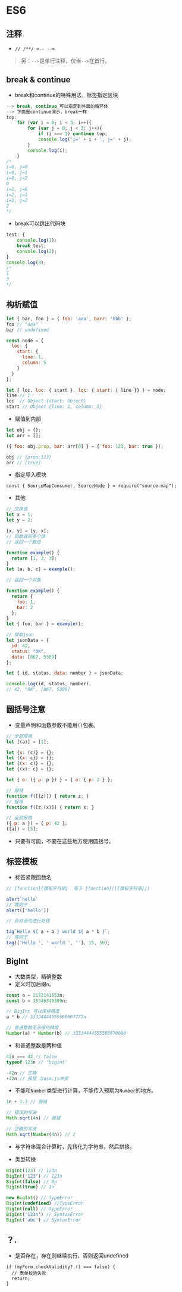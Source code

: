 # ES6

## 注释

* `// /**/ <-- -->`

>  另：`-->`是单行注释，仅当`-->`在首行。

## break & continue

* break和continue的特殊用法，标签指定区块

```javascript
--> break, continue 可以指定到外面的循环体
--> 下面是continue演示，break一样
top:
    for (var i = 0; i < 3; i++){
        for (var j = 0; j < 3; j++){
            if (i === 1) continue top;
            console.log('i=' + i + ', j=' + j);
        }
        console.log(i);
    }
/*
i=0, j=0
i=0, j=1
i=0, j=2
0
i=2, j=0
i=2, j=1
i=2, j=2
2
*/
```

* break可以跳出代码块

```javascript
test: {
	console.log(1);
	break test;
	console.log(2);
}
console.log(3);
/*
1
3
*/
```

## 构析赋值

```javascript
let { bar, foo } = { foo: 'aaa', barr: 'bbb' };
foo // "aaa"
bar // undefined

const node = {
  loc: {
    start: {
      line: 1,
      column: 5
    }
  }
};

let { loc, loc: { start }, loc: { start: { line }} } = node;
line // 1
loc  // Object {start: Object}
start // Object {line: 1, column: 5}
```

* 赋值到内部

```javascript
let obj = {};
let arr = [];

({ foo: obj.prop, bar: arr[0] } = { foo: 123, bar: true });

obj // {prop:123}
arr // [true]
```

* 指定导入模块

```
const { SourceMapConsumer, SourceNode } = require("source-map");
```



* 其他

```javascript
// 交换值
let x = 1;
let y = 2;

[x, y] = [y, x];
// 函数返回多个值
// 返回一个数组

function example() {
  return [1, 2, 3];
}
let [a, b, c] = example();

// 返回一个对象

function example() {
  return {
    foo: 1,
    bar: 2
  };
}
let { foo, bar } = example();

// 提取json
let jsonData = {
  id: 42,
  status: "OK",
  data: [867, 5309]
};

let { id, status, data: number } = jsonData;

console.log(id, status, number);
// 42, "OK", [867, 5309]

```



## 圆括号注意

* 变量声明和函数参数不能用`()`包裹。

```javascript
// 全部报错
let [(a)] = [1];

let {x: (c)} = {};
let ({x: c}) = {};
let {(x: c)} = {};
let {(x): c} = {};

let { o: ({ p: p }) } = { o: { p: 2 } };

// 报错
function f([(z)]) { return z; }
// 报错
function f([z,(x)]) { return x; }

// 全部报错
({ p: a }) = { p: 42 };
([a]) = [5];
```

* 只要有可能，不要在这些地方使用圆括号。

## 标签模板

* 标签紧跟函数名

```javascript
// {function}{模板字符串}  等于 {function}([{模板字符串}])

alert`hello`
// 等同于
alert(['hello'])

// 会对语句进行处理

tag`Hello ${ a + b } world ${ a * b }`;
// 等同于
tag(['Hello ', ' world ', ''], 15, 50);
```

## BigInt

* 大数类型，精确整数
* 定义时加后缀`n`。

```javascript
const a = 2172141653n;
const b = 15346349309n;

// BigInt 可以保持精度
a * b // 33334444555566667777n

// 普通整数无法保持精度
Number(a) * Number(b) // 33334444555566670000
```

* 和普通整数是两种值

```javascript
42n === 42 // false
typeof 123n // 'bigint'

-42n // 正确
+42n // 报错 与asm.js冲突
```

* 不能和`Number`类型进行计算，不能传入预期为`Number`的地方。

```javascript
1n + 1.3 // 报错

// 错误的写法
Math.sqrt(4n) // 报错

// 正确的写法
Math.sqrt(Number(4n)) // 2
```

* 与字符串混合计算时，先转化为字符串，然后拼接。

* 类型转换

```javascript
BigInt(123) // 123n
BigInt('123') // 123n
BigInt(false) // 0n
BigInt(true) // 1n

new BigInt() // TypeError
BigInt(undefined) //TypeError
BigInt(null) // TypeError
BigInt('123n') // SyntaxError
BigInt('abc') // SyntaxError
```

## ？.

* 是否存在，存在则继续执行，否则返回undefined

```
if (myForm.checkValidity?.() === false) {
  // 表单校验失败
  return;
}
```

